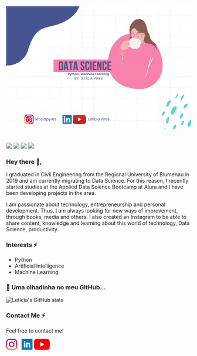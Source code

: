# ![](https://github.com/letpires/letpires/blob/main/Github%20(4).png)

 ##
  
  <div>
  <a href = "mailto: leticiapyres@gmail.com"><img src="https://img.shields.io/badge/-Gmail-%23EA4335?style=for-the-badge&logo=gmail&logoColor=white" target="_blank"></a>
  <a href="https://www.linkedin.com/in/leticia-pires/" target="_blank"><img src="https://img.shields.io/badge/-LinkedIn-%230077B5?style=for-the-badge&logo=linkedin&logoColor=white" target="_blank"></a>
  <a href="https://www.youtube.com/channel/UC7C3taM54q4rsEIDPFNVsLg" target="_blank"><img src="https://img.shields.io/badge/-Youtube-%23333?style=for-the-badge&logo=youtube&logoColor=red" target="_blank"></a>
  <a href="https://instagram.com/leticiapyres" target="_blank"><img src="https://img.shields.io/badge/-Instagram-%23E4405F?style=for-the-badge&logo=instagram&logoColor=pink" target="_blank"></a>
</div>


### Hey there 👋,


I graduated in Civil Engineering from the Regional University of Blumenau in 2019 and am currently migrating to Data Science. For this reason, I recently started studies at the Applied Data Science Bootcamp at Alura and I have been developing projects in the area.


</ul>
I am passionate about technology, entrepreneurship and personal development. Thus, I am always looking for new ways of improvement, through books, media and others. I also created an Instagram to be able to share content, knowledge and learning about this world of technology, Data Science, productivity.
</ul>

### Interests ⚡

<ul>
  <li>Python</li>
  <li>Artificial Intelligence</li>
  <li>Machine Learning</li>
  
  
</ul>

### 🧐 Uma olhadinha no meu GitHub...

![Leticia's GitHub stats](https://github-readme-stats.vercel.app/api?username=letpires&show_icons=true&theme=radical)

### Contact Me ⚡

Feel free to contact me!

<a href="https://www.instagram.com/leticiapyres/"><img height="30" src="https://github.com/Clalloures/Clalloures/blob/master/icon/instagram.jpg?raw=true"></a>&nbsp;&nbsp;
<a href="https://www.linkedin.com/in/leticia-pires/"><img height="30" src="https://github.com/Clalloures/Clalloures/blob/master/icon/linkedin.png?raw=true"></a>
<a href="https://www.youtube.com/channel/UC7C3taM54q4rsEIDPFNVsLg?view_as=subscriber"><img height="30" src="https://github.com/Clalloures/Clalloures/blob/master/icon/youtube.png?raw=true"></a>
